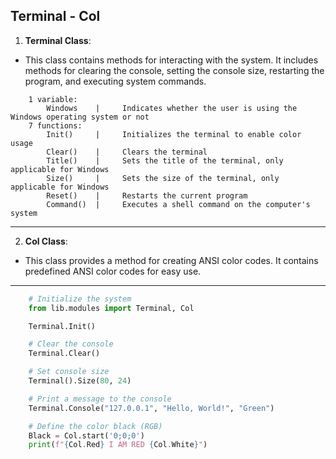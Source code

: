 ## Terminal - Col

1. **Terminal Class**:
 - This class contains methods for interacting with the system. It includes methods for clearing the console, setting the console size, restarting the program, and executing system commands.
```
    1 variable:
        Windows    |     Indicates whether the user is using the Windows operating system or not
    7 functions:
        Init()     |     Initializes the terminal to enable color usage
        Clear()    |     Clears the terminal
        Title()    |     Sets the title of the terminal, only applicable for Windows
        Size()     |     Sets the size of the terminal, only applicable for Windows
        Reset()    |     Restarts the current program
        Command()  |     Executes a shell command on the computer's system
```
 ---
2. **Col Class**:
 - This class provides a method for creating ANSI color codes. It contains predefined ANSI color codes for easy use.
 ---

```python
    # Initialize the system
    from lib.modules import Terminal, Col

    Terminal.Init()

    # Clear the console
    Terminal.Clear()

    # Set console size
    Terminal().Size(80, 24)

    # Print a message to the console
    Terminal.Console("127.0.0.1", "Hello, World!", "Green")

    # Define the color black (RGB)
    Black = Col.start('0;0;0')
    print(f"{Col.Red} I AM RED {Col.White}")
```